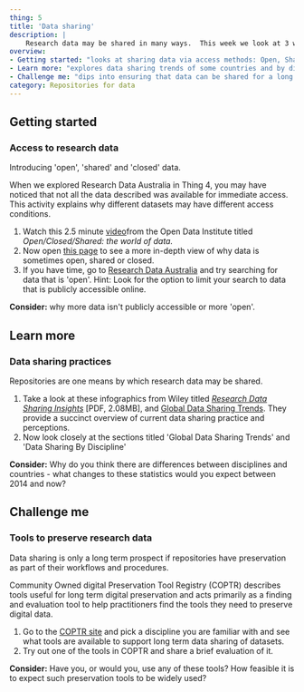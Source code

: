 ```yaml
---
thing: 5
title: 'Data sharing'
description: |
    Research data may be shared in many ways.  This week we look at 3 ways.
overview:
- Getting started: "looks at sharing data via access methods: Open, Shared and Closed Data"
- Learn more: "explores data sharing trends of some countries and by disciplines"
- Challenge me: "dips into ensuring that data can be shared for a long time via some preservation tools"
category: Repositories for data
---
```

## Getting started
### Access to research data

Introducing 'open', 'shared' and 'closed' data.

When we explored Research Data Australia in Thing 4, you may have
noticed that not all the data described was available for immediate
access. This activity explains why different datasets may have different
access conditions.

1.  Watch this 2.5 minute [video](https://vimeo.com/125783029)from the
    Open Data Institute titled *Open/Closed/Shared: the world of data.*
2.  Now open [this page](https://www.ands.org.au/working-with-data/articulating-the-value-of-open-data/open-data "Value of open data")
    to see a more in-depth view of why data is sometimes open, shared or
    closed.
3.  If you have time, go to [Research Data Australia](https://researchdata.ands.org.au) and try searching for
    data that is 'open'. Hint: Look for the option to limit your search
    to data that is publicly accessible online.

**Consider:** why more data isn't publicly accessible or more 'open'.

## Learn more
### Data sharing practices

Repositories are one means by which research data may be shared.

1.  Take a look at these infographics from Wiley titled [*Research Data Sharing Insights*](http://doi.org/10.6084/m9.figshare.3555993.v1) \[PDF, 2.08MB\], and [Global Data Sharing Trends](https://authorservices.wiley.com/asset/photos/licensing-and-open-access-photos/Wiley%20Global%20Data%20Sharing%20Infographic%20June%202017.pdf "Wiley - Global Data Sharing Trends"). They provide a succinct overview of current data sharing practice and perceptions.
2.  Now look closely at the sections titled 'Global Data Sharing Trends' and 'Data Sharing By Discipline'

**Consider:** Why do you think there are differences between disciplines
and countries - what changes to these statistics would you expect
between 2014 and now?

## Challenge me
### Tools to preserve research data

Data sharing is only a long term prospect if repositories have
preservation as part of their workflows and procedures.

Community Owned digital Preservation Tool Registry (COPTR) describes
tools useful for long term digital preservation and acts primarily as a
finding and evaluation tool to help practitioners find the tools they
need to preserve digital data.

1.  Go to the [COPTR site](http://coptr.digipres.org/Main_Page) and pick
    a discipline you are familiar with and see what tools are available
    to support long term data sharing of datasets.
2.  Try out one of the tools in COPTR and share a brief evaluation of
    it.

**Consider:** Have you, or would you, use any of these tools? How
feasible it is to expect such preservation tools to be widely used?